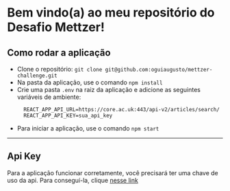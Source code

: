 # Bem vindo(a) ao meu repositório do Desafio Mettzer!

## Como rodar a aplicação
  - Clone o repositório: `git clone git@github.com:oguiaugusto/mettzer-challenge.git`
  - Na pasta da aplicação, use o comando `npm install`
  - Crie uma pasta `.env` na raiz da aplicação e adicione as seguintes variáveis de ambiente:
    ```.env
      REACT_APP_API_URL=https://core.ac.uk:443/api-v2/articles/search/
      REACT_APP_API_KEY=sua_api_key
    ```
  - Para iniciar a aplicação, use o comando `npm start`

---

## Api Key
  Para a aplicação funcionar corretamente, você precisará ter uma chave de uso da api. Para conseguí-la, clique [nesse link](https://core.ac.uk/services/api)